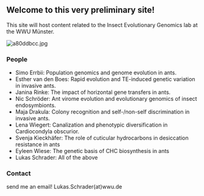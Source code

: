 ## Welcome to this very preliminary site!

This site will host content related to the Insect Evolutionary Genomics lab at the WWU Münster.

<img alt="a80ddbcc.jpg" src="assets/a80ddbcc.jpg" width="" height="" >

### People

- Simo Errbii: Population genomics and genome evolution in ants.
- Esther van den Boes: Rapid evolution and TE-induced genetic variation in invasive ants.
- Janina Rinke: The impact of horizontal gene transfers in ants.
- Nic Schröder: Ant virome evolution and evolutionary genomics of insect endosymbionts.
- Maja Drakula: Colony recognition and self-/non-self discrimination in invasive ants.
- Lena Wiegert: Canalization and phenotypic diversification in Cardiocondyla obscurior.
- Svenja Kieckhäfer: The role of cuticular hydrocarbons in desiccation resistance in ants
- Eyleen Wiese: The genetic basis of CHC biosynthesis in ants
- Lukas Schrader: All of the above

### Contact
send me an email! Lukas.Schrader(at)wwu.de

